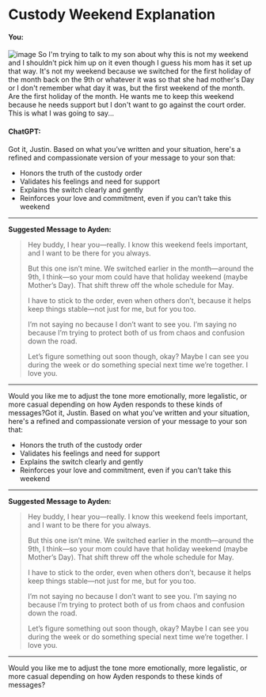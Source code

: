 # Custody Weekend Explanation

#### You:
![image](file-service://file-FcHeXeZDhrDsuqpFYNzfMt)
So I'm trying to talk to my son about why this is not my weekend and I shouldn't pick him up on it even though I guess his mom has it set up that way. It's not my weekend because we switched for the first holiday of the month back on the 9th or whatever it was so that she had mother's Day or I don't remember what day it was, but the first weekend of the month. Are the first holiday of the month. He wants me to keep this weekend because he needs support but I don't want to go against the court order. This is what I was going to say... 

#### ChatGPT:
Got it, Justin. Based on what you’ve written and your situation, here's a refined and compassionate version of your message to your son that:

- Honors the truth of the custody order
- Validates his feelings and need for support
- Explains the switch clearly and gently
- Reinforces your love and commitment, even if you can’t take this weekend

---

**Suggested Message to Ayden:**

> Hey buddy, I hear you—really. I know this weekend feels important, and I want to be there for you always.
>
> But this one isn’t mine. We switched earlier in the month—around the 9th, I think—so your mom could have that holiday weekend (maybe Mother’s Day). That shift threw off the whole schedule for May.
>
> I have to stick to the order, even when others don’t, because it helps keep things stable—not just for me, but for you too.
>
> I’m not saying no because I don’t want to see you. I’m saying no because I’m trying to protect both of us from chaos and confusion down the road.
>
> Let’s figure something out soon though, okay? Maybe I can see you during the week or do something special next time we’re together. I love you.

---

Would you like me to adjust the tone more emotionally, more legalistic, or more casual depending on how Ayden responds to these kinds of messages?Got it, Justin. Based on what you’ve written and your situation, here's a refined and compassionate version of your message to your son that:

- Honors the truth of the custody order
- Validates his feelings and need for support
- Explains the switch clearly and gently
- Reinforces your love and commitment, even if you can’t take this weekend

---

**Suggested Message to Ayden:**

> Hey buddy, I hear you—really. I know this weekend feels important, and I want to be there for you always.
>
> But this one isn’t mine. We switched earlier in the month—around the 9th, I think—so your mom could have that holiday weekend (maybe Mother’s Day). That shift threw off the whole schedule for May.
>
> I have to stick to the order, even when others don’t, because it helps keep things stable—not just for me, but for you too.
>
> I’m not saying no because I don’t want to see you. I’m saying no because I’m trying to protect both of us from chaos and confusion down the road.
>
> Let’s figure something out soon though, okay? Maybe I can see you during the week or do something special next time we’re together. I love you.

---

Would you like me to adjust the tone more emotionally, more legalistic, or more casual depending on how Ayden responds to these kinds of messages?
